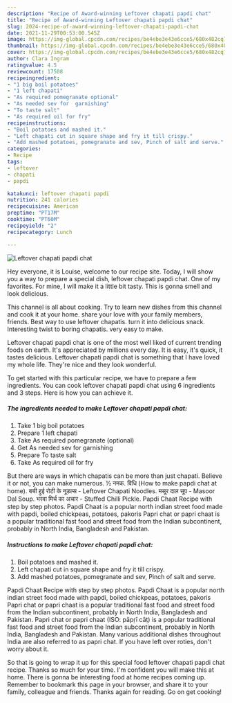 ```yaml
---
description: "Recipe of Award-winning Leftover chapati papdi chat"
title: "Recipe of Award-winning Leftover chapati papdi chat"
slug: 2024-recipe-of-award-winning-leftover-chapati-papdi-chat
date: 2021-11-29T00:53:00.545Z
image: https://img-global.cpcdn.com/recipes/be4ebe3e43e6cce5/680x482cq70/leftover-chapati-papdi-chat-recipe-main-photo.jpg
thumbnail: https://img-global.cpcdn.com/recipes/be4ebe3e43e6cce5/680x482cq70/leftover-chapati-papdi-chat-recipe-main-photo.jpg
cover: https://img-global.cpcdn.com/recipes/be4ebe3e43e6cce5/680x482cq70/leftover-chapati-papdi-chat-recipe-main-photo.jpg
author: Clara Ingram
ratingvalue: 4.5
reviewcount: 17508
recipeingredient:
- "1 big boil potatoes"
- "1 left chapati"
- "As required pomegranate optional"
- "As needed sev for  garnishing"
- "To taste salt"
- "As required oil for fry"
recipeinstructions:
- "Boil potatoes and mashed it."
- "Left chapati cut in square shape and fry it till crispy."
- "Add mashed potatoes, pomegranate and sev, Pinch of salt and serve."
categories:
- Recipe
tags:
- leftover
- chapati
- papdi

katakunci: leftover chapati papdi 
nutrition: 241 calories
recipecuisine: American
preptime: "PT17M"
cooktime: "PT60M"
recipeyield: "2"
recipecategory: Lunch

---
```



![Leftover chapati papdi chat](https://img-global.cpcdn.com/recipes/be4ebe3e43e6cce5/680x482cq70/leftover-chapati-papdi-chat-recipe-main-photo.jpg)

Hey everyone, it is Louise, welcome to our recipe site. Today, I will show you a way to prepare a special dish, leftover chapati papdi chat. One of my favorites. For mine, I will make it a little bit tasty. This is gonna smell and look delicious.

This channel is all about cooking. Try to learn new dishes from this channel and cook it at your home. share your love with your family members, friends. Best way to use leftover chapatis. turn it into delicious snack. Interesting twist to boring chapatis. very easy to make.

Leftover chapati papdi chat is one of the most well liked of current trending foods on earth. It's appreciated by millions every day. It is easy, it's quick, it tastes delicious. Leftover chapati papdi chat is something that I have loved my whole life. They're nice and they look wonderful.


To get started with this particular recipe, we have to prepare a few ingredients. You can cook leftover chapati papdi chat using 6 ingredients and 3 steps. Here is how you can achieve it.

<!--inarticleads1-->

##### The ingredients needed to make Leftover chapati papdi chat:

1. Take 1 big boil potatoes
1. Prepare 1 left chapati
1. Take As required pomegranate (optional)
1. Get As needed sev for  garnishing
1. Prepare To taste salt
1. Take As required oil for fry


But there are ways in which chapatis can be more than just chapati. Believe it or not, you can make numerous. ½ नमक. विधि (How to make papdi chat at home). बची हुई रोटी के नूडल्स - Leftover Chapati Noodles. मसूर दाल सूप - Masoor Dal Soup. भरवा मिर्च का अचार - Stuffed Chilli Pickle. Papdi Chaat Recipe with step by step photos. Papdi Chaat is a popular north indian street food made with papdi, boiled chickpeas, potatoes, pakoris Papri chat or papri chaat is a popular traditional fast food and street food from the Indian subcontinent, probably in North India, Bangladesh and Pakistan. 

<!--inarticleads2-->

##### Instructions to make Leftover chapati papdi chat:

1. Boil potatoes and mashed it.
1. Left chapati cut in square shape and fry it till crispy.
1. Add mashed potatoes, pomegranate and sev, Pinch of salt and serve.


Papdi Chaat Recipe with step by step photos. Papdi Chaat is a popular north indian street food made with papdi, boiled chickpeas, potatoes, pakoris Papri chat or papri chaat is a popular traditional fast food and street food from the Indian subcontinent, probably in North India, Bangladesh and Pakistan. Papri chat or papri chaat (ISO: pāpṛī cāṭ) is a popular traditional fast food and street food from the Indian subcontinent, probably in North India, Bangladesh and Pakistan. Many various additional dishes throughout India are also referred to as papri chat. If you have left over roties, don&#39;t worry about it. 

So that is going to wrap it up for this special food leftover chapati papdi chat recipe. Thanks so much for your time. I'm confident you will make this at home. There is gonna be interesting food at home recipes coming up. Remember to bookmark this page in your browser, and share it to your family, colleague and friends. Thanks again for reading. Go on get cooking!
